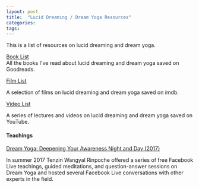 ```yaml
---
layout: post
title:  "Lucid Dreaming / Dream Yoga Resources"
categories: 
tags:
---
```


This is a list of resources on lucid dreaming and dream yoga.


[Book List](https://www.goodreads.com/review/list/95737422-link-daniel?ref=nav_mybooks&shelf=dreams)
<br>
All the books I've read about lucid dreaming and dream yoga saved on Goodreads.

[Film List](https://www.imdb.com/list/ls083385013/)

A selection of films on lucid dreaming and dream yoga saved on imdb.

[Video List](https://www.youtube.com/playlist?list=PL3IOQtA2di8PQNdPo2_FVaBlhVkb5PUXM)

A series of lectures and videos on lucid dreaming and dream yoga saved on YouTube.

<h4>Teachings</h4>

[Dream Yoga: Deepening Your Awareness Night and Day (2017)](https://cybersangha.net/dream-yoga-deepening-your-awareness-night-and-day-teaching-series/)

In summer 2017 Tenzin Wangyal Rinpoche offered a series of free Facebook Live teachings, guided meditations, and question-answer sessions on Dream Yoga and hosted several Facebook Live conversations with other experts in the field.

